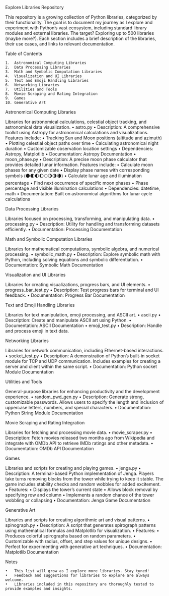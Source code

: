Explore Libraries Repository

This repository is a growing collection of Python libraries, categorized by their functionality. The goal is to document my journey as I explore and experiment with Python’s vast ecosystem, including standard library modules and external libraries. The target? Exploring up to 500 libraries (maybe more?). Each section includes a brief description of the libraries, their use cases, and links to relevant documentation.

Table of Contents

	1.	Astronomical Computing Libraries
	2.	Data Processing Libraries
	3.	Math and Symbolic Computation Libraries
	4.	Visualization and UI Libraries
	5.	Text and Emoji Handling Libraries
	6.	Networking Libraries
	7.	Utilities and Tools
	8.	Movie Scraping and Rating Integration
	9.	Games
	10.	Generative Art

Astronomical Computing Libraries

Libraries for astronomical calculations, celestial object tracking, and astronomical data visualization.
	•	astro.py
	•	Description: A comprehensive toolkit using Astropy for astronomical calculations and visualizations. Features include:
	•	Tracking Sun and Moon positions (altitude and azimuth)
	•	Plotting celestial object paths over time
	•	Calculating astronomical night duration
	•	Customizable observation location settings
	•	Dependencies: Astropy, Matplotlib
	•	Documentation: Astropy Documentation
	•	moon_phase.py
	•	Description: A precise moon phase calculator that provides detailed lunar information. Features include:
	•	Calculate moon phases for any given date
	•	Display phase names with corresponding symbols (🌑🌒🌓🌔🌕🌖🌗🌘)
	•	Calculate lunar age and illumination percentage
	•	Find next occurrence of specific moon phases
	•	Phase percentage and visible illumination calculations
	•	Dependencies: datetime, math
	•	Documentation: Built on astronomical algorithms for lunar cycle calculations

Data Processing Libraries

Libraries focused on processing, transforming, and manipulating data.
	•	processing.py
	•	Description: Utility for handling and transforming datasets efficiently.
	•	Documentation: Processing Documentation

Math and Symbolic Computation Libraries

Libraries for mathematical computations, symbolic algebra, and numerical processing.
	•	symbolic_math.py
	•	Description: Explore symbolic math with Python, including solving equations and symbolic differentiation.
	•	Documentation: Symbolic Math Documentation

Visualization and UI Libraries

Libraries for creating visualizations, progress bars, and UI elements.
	•	progress_bar_test.py
	•	Description: Test progress bars for terminal and UI feedback.
	•	Documentation: Progress Bar Documentation

Text and Emoji Handling Libraries

Libraries for text manipulation, emoji processing, and ASCII art.
	•	ascii.py
	•	Description: Create and manipulate ASCII art using Python.
	•	Documentation: ASCII Documentation
	•	emoji_test.py
	•	Description: Handle and process emoji in text data.

Networking Libraries

Libraries for network communication, including Ethernet-based interactions.
	•	socket_test.py
	•	Description: A demonstration of Python’s built-in socket module for TCP and UDP communication. Includes examples for creating a server and client within the same script.
	•	Documentation: Python socket Module Documentation

Utilities and Tools

General-purpose libraries for enhancing productivity and the development experience.
	•	random_pwd_gen.py
	•	Description: Generate strong, customizable passwords. Allows users to specify the length and inclusion of uppercase letters, numbers, and special characters.
	•	Documentation: Python String Module Documentation

Movie Scraping and Rating Integration

Libraries for fetching and processing movie data.
	•	movie_scraper.py
	•	Description: Fetch movies released two months ago from Wikipedia and integrate with OMDb API to retrieve IMDb ratings and other metadata.
	•	Documentation: OMDb API Documentation

Games

Libraries and scripts for creating and playing games.
	•	jenga.py
	•	Description: A terminal-based Python implementation of Jenga. Players take turns removing blocks from the tower while trying to keep it stable. The game includes stability checks and random wobbles for added excitement.
	•	Features:
	•	Displays the tower’s current state
	•	Allows block removal by specifying row and column
	•	Implements a random chance of the tower wobbling or collapsing
	•	Documentation: Jenga Game Documentation

Generative Art

Libraries and scripts for creating algorithmic art and visual patterns.
	•	spinograph.py
	•	Description: A script that generates spirograph patterns using mathematical formulas and Matplotlib for visualization.
	•	Features:
	•	Produces colorful spirographs based on random parameters.
	•	Customizable with radius, offset, and step values for unique designs.
	•	Perfect for experimenting with generative art techniques.
	•	Documentation: Matplotlib Documentation

Notes

	•	This list will grow as I explore more libraries. Stay tuned!
	•	Feedback and suggestions for libraries to explore are always welcome.
	•	Libraries included in this repository are thoroughly tested to provide examples and insights.


